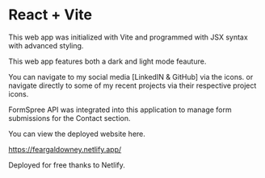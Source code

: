 # React + Vite

This web app was initialized with Vite and programmed with JSX syntax with advanced styling.

This web app features both a dark and light mode feauture.

You can navigate to my social media [LinkedIN & GitHub] via the icons.
or navigate directly to some of my recent projects via their respective project icons.


FormSpree API was integrated into this application to manage form submissions for the Contact section.

You can view the deployed website here.

https://feargaldowney.netlify.app/


Deployed for free thanks to Netlify. 
 
